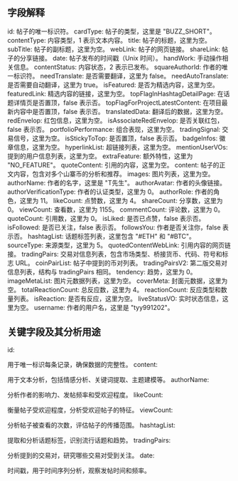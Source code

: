 
## 字段解释
id: 帖子的唯一标识符。
cardType: 帖子的类型，这里是 "BUZZ_SHORT"。
contentType: 内容类型，1 表示文本内容。
title: 帖子的标题，这里为空。
subTitle: 帖子的副标题，这里为空。
webLink: 帖子的网页链接。
shareLink: 帖子的分享链接。
date: 帖子发布的时间戳（Unix 时间）。
handWork: 手动操作相关信息。
contentStatus: 内容状态，2 表示已发布。
squareAuthorId: 作者的唯一标识符。
needTranslate: 是否需要翻译，这里为 false。
needAutoTranslate: 是否需要自动翻译，这里为 true。
isFeatured: 是否为精选内容，这里为空。
featuredLink: 精选内容的链接，这里为空。
topFlagInHashtagDetailPage: 在话题详情页是否置顶，false 表示否。
topFlagForProjectLatestContent: 在项目最新内容中是否置顶，false 表示否。
translatedData: 翻译后的数据，这里为空。
redEnvelop: 红包信息，这里为空。
isAssociateRedEnvelop: 是否关联红包，false 表示否。
portfolioPerformance: 组合表现，这里为空。
tradingSignal: 交易信号，这里为空。
isStickyToTop: 是否置顶，false 表示否。
badgeInfos: 徽章信息，这里为空。
hyperlinkList: 超链接列表，这里为空。
mentionUserVOs: 提到的用户信息列表，这里为空。
extraFeature: 额外特性，这里为 "NO_FEATURE"。
quoteContent: 引用的内容，这里为空。
content: 帖子的正文内容，包含对多个山寨币的分析和推荐。
images: 图片列表，这里为空。
authorName: 作者的名字，这里是 "T先生"。
authorAvatar: 作者的头像链接。
authorVerificationType: 作者的认证类型，这里为 0。
authorRole: 作者的角色，这里为 11。
likeCount: 点赞数，这里为 4。
shareCount: 分享数，这里为 0。
viewCount: 查看数，这里为 1155。
commentCount: 评论数，这里为 0。
quoteCount: 引用数，这里为 0。
isLiked: 是否已点赞，false 表示否。
isFollowed: 是否已关注，false 表示否。
followsYou: 作者是否关注你，false 表示否。
hashtagList: 话题标签列表，这里包含 "#ETH" 和 "#BTC"。
sourceType: 来源类型，这里为 5。
quotedContentWebLink: 引用内容的网页链接。
tradingPairs: 交易对信息列表，包含市场类型、桥接货币、代码、符号和标志 URL。
coinPairList: 帖子中提到的币对列表。
tradingPairsV2: 第二版交易对信息列表，结构与 tradingPairs 相同。
tendency: 趋势，这里为 0。
imageMetaList: 图片元数据列表，这里为空。
coverMeta: 封面元数据，这里为空。
totalReactionCount: 总反应数，这里为 4。
reactionCount: 反应类型和数量列表。
isReaction: 是否有反应，这里为空。
liveStatusVO: 实时状态信息，这里为空。
username: 作者的用户名，这里是 "tyy991202"。




## 关键字段及其分析用途

id:

用于唯一标识每条记录，确保数据的完整性。
content:

用于文本分析，包括情感分析、关键词提取、主题建模等。
authorName:

分析作者的影响力、发帖频率和受欢迎程度。
likeCount:

衡量帖子受欢迎程度，分析受欢迎帖子的特征。
viewCount:

分析帖子被查看的次数，评估帖子的传播范围。
hashtagList:

提取和分析话题标签，识别流行话题和趋势。
tradingPairs:

分析提到的交易对，研究哪些交易对受到关注。
date:

时间戳，用于时间序列分析，观察发帖时间和频率。
